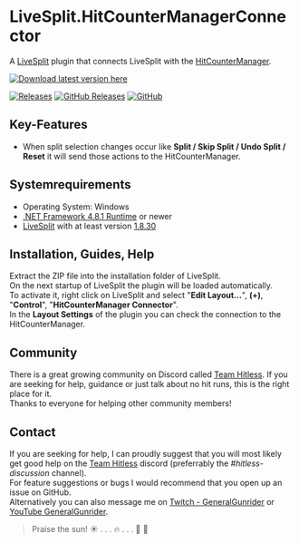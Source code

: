 # LiveSplit.HitCounterManagerConnector

A [LiveSplit](http://livesplit.org/) plugin that connects LiveSplit with the [HitCounterManager](https://github.com/topeterk/HitCounterManager).

[![Download latest version here](https://img.shields.io/badge/-Download%20latest%20version%20here-brightgreen?longCache=true&style=for-the-badge)](../../releases/latest)

[![Releases](https://img.shields.io/github/release/topeterk/LiveSplit.HitCounterManagerConnector.svg?label=Latest%20release:&longCache=true&style=for-the-badge&colorB=0088FF)](../../releases/latest)
[![GitHub Releases](https://img.shields.io/github/downloads/topeterk/LiveSplit.HitCounterManagerConnector/total.svg?label=Downloads:&longCache=true&style=for-the-badge&colorB=0088FF)](../../releases)
[![GitHub](https://img.shields.io/github/license/topeterk/LiveSplit.HitCounterManagerConnector.svg?label=License:&longCache=true&style=for-the-badge&colorB=0088FF)](LICENSE)

## Key-Features

* When split selection changes occur like **Split / Skip Split / Undo Split / Reset** it will send those actions to the HitCounterManager.

## Systemrequirements
* Operating System: Windows
* [.NET Framework 4.8.1 Runtime](https://dotnet.microsoft.com/en-us/download/dotnet-framework/net481) or newer
* [LiveSplit](https://livesplit.org/) with at least version [1.8.30](https://github.com/LiveSplit/LiveSplit/releases/tag/1.8.30)

## Installation, Guides, Help
Extract the ZIP file into the installation folder of LiveSplit.  
On the next startup of LiveSplit the plugin will be loaded automatically.  
To activate it, right click on LiveSplit and select "**Edit Layout...**", **(+)**, "**Control**", "**HitCounterManager Connector**".  
In the **Layout Settings** of the plugin you can check the connection to the HitCounterManager.

## Community
There is a great growing community on Discord called [Team Hitless](https://discord.gg/4E7cSK7).
If you are seeking for help, guidance or just talk about no hit runs, this is the right place for it.  
Thanks to everyone for helping other community members!

## Contact
If you are seeking for help, I can proudly suggest that you will most likely get good help on the [Team Hitless](https://discord.gg/4E7cSK7) discord (preferrably the _#hitless-discussion_ channel).  
For feature suggestions or bugs I would recommend that you open up an issue on GitHub.  
Alternatively you can also message me on [Twitch - GeneralGunrider](https://www.twitch.tv/generalgunrider) or [YouTube GeneralGunrider](https://www.youtube.com/watch?v=iXGExlS4xeM&list=PLvBCl9o55PB7BYB7vXVxQuP5J27X_XXzm).

  
> Praise the sun!  :sunny: . . . :fire: . . .  :running: :dash: 
